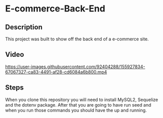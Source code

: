 # E-commerce-Back-End

## Description
This project was built to show off the back end of a e-commerce site. 

## Video



https://user-images.githubusercontent.com/92404288/155927834-67067327-ca83-4491-af28-cd6084a6b800.mp4



## Steps
When you clone this repository you will need to install MySQL2, Sequelize and the dotenv package. After that you are going to have run seed and when you run those commands you should have the up and running.
